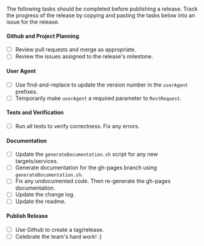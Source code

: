 The following tasks should be completed before publishing a release. Track the progress of the release by copying and pasting the tasks below into an issue for the release.

#### Github and Project Planning

- [ ] Review pull requests and merge as appropriate.
- [ ] Review the issues assigned to the release's milestone.

#### User Agent

- [ ] Use find-and-replace to update the version number in the `userAgent` prefixes.
- [ ] Temporarily make `userAgent` a required parameter to `RestRequest`.

#### Tests and Verification

- [ ] Run all tests to verify correctness. Fix any errors.

#### Documentation

- [ ] Update the `generateDocumentation.sh` script for any new targets/services.
- [ ] Generate documentation for the gh-pages branch using `generateDocumentation.sh`.
- [ ] Fix any undocumented code. Then re-generate the gh-pages documentation.
- [ ] Update the change log.
- [ ] Update the readme.

#### Publish Release

- [ ] Use Github to create a tag/release.
- [ ] Celebrate the team's hard work! :)
